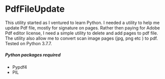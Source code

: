 # PdfFileUpdate
This utility started as I ventured to learn Python. I needed a utility to help me update Pdf file, mostly for signature on pages.
Rather then paying for Adobe Pdf editor license, I need a simple utility to delete and add pages to pdf file. The 
utility also allow me to convert scan image pages (jpg, png etc ) to pdf.
Tested on Python 3.7.7.

##### Python packages required

* Pypdf4
* PIL


 


